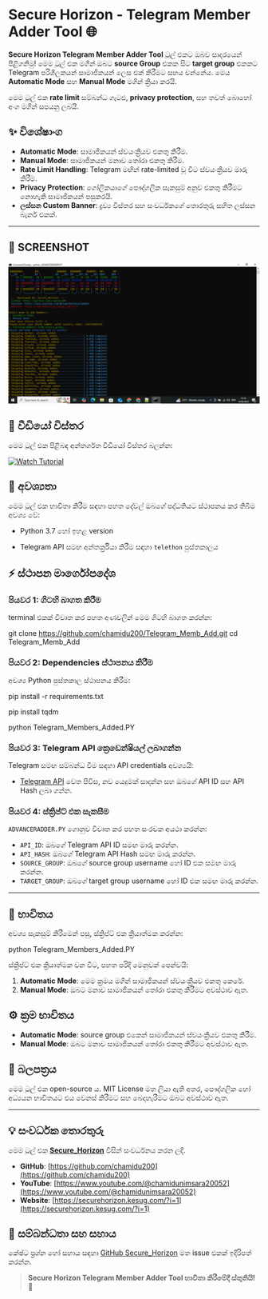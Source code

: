 
# **Secure Horizon - Telegram Member Adder Tool** 🌐

**Secure Horizon Telegram Member Adder Tool** ටූල් එකට ඔබව සාදරයෙන් පිළිගනිමු! මෙම ටූල් එක මගින් ඔබට **source Group** එකක සිට **target group** එකකට Telegram පරිශීලකයන් සාමාජිකයන් ලෙස එක් කිරීමට සහය වන්නේය. මෙය **Automatic Mode** සහ **Manual Mode** මගින් ක්‍රියා කරයි. 

මෙම ටූල් එක **rate limit** සම්බන්ධ ගැටළු, **privacy protection**, සහ තවත් බොහෝ අංග මගින් සපයනු ලබයි.

## **✨ විශේෂාංග**
- **Automatic Mode**: සාමාජිකයන් ස්වයංක්‍රීයව එකතු කිරීම.
- **Manual Mode**: සාමාජිකයන් මනාව තෝරා එකතු කිරීම.
- **Rate Limit Handling**: Telegram මඟින් rate-limited වූ විට ස්වයංක්‍රීයව මාරු කිරීම.
- **Privacy Protection**: ගෝලිකයාගේ පෞද්ගලික සැකසුම් අනුව එකතු කිරීමට නොහැකි සාමාජිකයන් පසුකරයි.
- **ලස්සන Custom Banner**: ද්‍රව්‍ය විස්තර සහ සංවර්ධකගේ තොරතුරු සහිත ලස්සන බැනර් එකක්.

---

## **📸 SCREENSHOT**

![Example Banner](https://github.com/chamidu200/Telegram_Memb_Add/blob/1c3808230b55d4c2dcccafa5c5bd8d0a9f8d2b78/Telegram.PNG)


## **🎥 වීඩියෝ විස්තර**

මෙම ටූල් එක පිළිබඳ අන්තර්ගත වීඩියෝ විස්තර බලන්න:

[![Watch Tutorial](https://img.youtube.com/vi/YOUR_VIDEO_ID_HERE/0.jpg)](https://www.youtube.com/watch?v=YOUR_VIDEO_ID_HERE)


## **📝 අවශ්‍යතා**

මෙම ටූල් එක භාවිතා කිරීම සඳහා පහත දේවල් ඔබගේ පද්ධතියට ස්ථාපනය කර තිබීම අවශ්‍ය වේ:
- Python 3.7 හෝ ඉහළ version

- Telegram API සමඟ අන්තර්ක්‍රියා කිරීම සඳහා `telethon` පුස්තකාලය

## **⚡ ස්ථාපන මාර්ගෝපදේශ**

### පියවර 1: ගිටහි බාගත කිරීම
terminal එකක් විවෘත කර පහත අණවලින් මෙම ගිටහි බාගත කරන්න:

git clone https://github.com/chamidu200/Telegram_Memb_Add.git
cd Telegram_Memb_Add


### පියවර 2: Dependencies ස්ථාපනය කිරීම
අවශ්‍ය Python පුස්තකාල ස්ථාපනය කිරීම:

pip install -r requirements.txt

pip install tqdm

python Telegram_Members_Added.PY

### පියවර 3: Telegram API ක්‍රෙඩෙන්ෂියල් ලබාගන්න
Telegram සමඟ සම්බන්ධ වීම සඳහා API credentials අවශ්‍යයි:
- [Telegram API](https://my.telegram.org/auth) වෙත පිවිස, නව යෙදුමක් සාදන්න සහ ඔබගේ API ID සහ API Hash ලබා ගන්න.

### පියවර 4: ස්ක්‍රිප්ට් එක සැකසීම
`ADVANCERADDER.PY` ගොනුව විවෘත කර පහත සංරචක අයථා කරන්න:
- `API_ID`: ඔබගේ Telegram API ID සමඟ මාරු කරන්න.
- `API_HASH`: ඔබගේ Telegram API Hash සමඟ මාරු කරන්න.
- `SOURCE_GROUP`: ඔබගේ source group username හෝ ID එක සමඟ මාරු කරන්න.
- `TARGET_GROUP`: ඔබගේ target group username හෝ ID එක සමඟ මාරු කරන්න.

---

## **🚀 භාවිතය**

අවශ්‍ය සැකසුම් කිරීමෙන් පසු, ස්ක්‍රිප්ට් එක ක්‍රියාත්මක කරන්න:

python Telegram_Members_Added.PY


ස්ක්‍රිප්ට් එක ක්‍රියාත්මක වන විට, පහත පරිදි මෙනුවක් පෙන්වයි:
1. **Automatic Mode**: මෙම ක්‍රමය මගින් සාමාජිකයන් ස්වයංක්‍රීයව එකතු කෙරේ.
2. **Manual Mode**: ඔබට මනාව සාමාජිකයන් තෝරා එකතු කිරීමට අවස්ථාව ඇත.



## **⚙️ ක්‍රම භාවිතය**

- **Automatic Mode**: source group එකෙන් සාමාජිකයන් ස්වයංක්‍රීයව එකතු කිරීම.
- **Manual Mode**: ඔබට මනාව සාමාජිකයන් තෝරා එකතු කිරීමට අවස්ථාව ඇත.



## **📜 බලපත්‍රය**

මෙම ටූල් එක open-source ය. MIT License මත ලියා ඇති අතර, පෞද්ගලික හෝ අධ්‍යයන භාවිතයට එය වෙනස් කිරීමට සහ බෙදාහැරීමට ඔබට අවස්ථාව ඇත.

---

## **💡 සංවර්ධක තොරතුරු**

මෙම ටූල් එක **[Secure_Horizon](https://securehorizon.kesug.com/)** විසින් සංවර්ධනය කරන ලදි.

- **GitHub**: [https://github.com/chamidu200](https://github.com/chamidu200)
- **YouTube**: [https://www.youtube.com/@chamidunimsara20052](https://www.youtube.com/@chamidunimsara20052)
- **Website**: [https://securehorizon.kesug.com/?i=1](https://securehorizon.kesug.com/?i=1)



## **🔧 සම්බන්ධතා සහ සහාය**

කේෂ්‍ට ප්‍රශ්න හෝ සහාය සඳහා [GitHub Secure_Horizon](https://github.com/chamidu200/Telegram_Memb_Add.git) මත issue එකක් ඉදිරිපත් කරන්න.



> **Secure Horizon Telegram Member Adder Tool භාවිතා කිරීමේදී ස්තුතියි!** 💫
